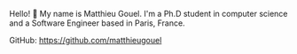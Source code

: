 Hello! :wave: My name is Matthieu Gouel. I'm a Ph.D student in computer science and a Software Engineer based in Paris, France.


GitHub: https://github.com/matthieugouel
